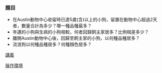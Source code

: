 ### 題目

- 在Austin動物中心收留時已達5歲(含)以上的小狗，留置在動物中心超過2天者，數量合計為多少？哪一種品種最多？
- 年邁的小狗與生病的小狗相較，何者回歸飼主家居多？比例相差多少？
- 離開Austin動物中心後，回歸至飼主家的小狗，以何種品種居多？
- 流浪狗以何種品種居多？何種顏色居多？

[講義](https://drive.google.com/file/d/1y4SCYz2UUN968khjM2C-elP2Qu_JOYiX/view?usp=sharing)

[操作環境](https://repl.it/repls/DutifulDownrightThing)
